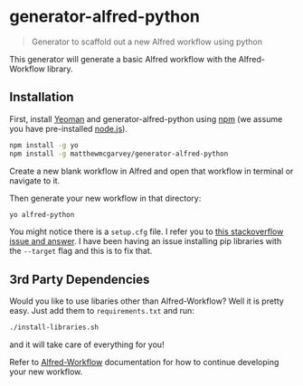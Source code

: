 # generator-alfred-python

> Generator to scaffold out a new Alfred workflow using python

This generator will generate a basic Alfred workflow with the Alfred-Workflow library.

## Installation

First, install [Yeoman](http://yeoman.io) and generator-alfred-python using [npm](https://www.npmjs.com/) (we assume you have pre-installed [node.js](https://nodejs.org/)).

```bash
npm install -g yo
npm install -g matthewmcgarvey/generator-alfred-python
```

Create a new blank workflow in Alfred and open that workflow in terminal or navigate to it.

Then generate your new workflow in that directory:

```bash
yo alfred-python
```

You might notice there is a `setup.cfg` file.  I refer you to [this stackoverflow issue and answer](https://stackoverflow.com/a/44728772).  I have been having an issue installing pip libraries with the `--target` flag and this is to fix that.

## 3rd Party Dependencies

Would you like to use libaries other than Alfred-Workflow? Well it is pretty easy.  Just add them to `requirements.txt` and run:

```bash
./install-libraries.sh
```

and it will take care of everything for you!

Refer to [Alfred-Workflow](https://www.deanishe.net/alfred-workflow/index.html) documentation for how to continue developing your new workflow.
